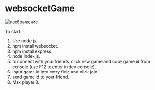 # websocketGame

![изображение](https://user-images.githubusercontent.com/37902865/89264540-4bc92f00-d65d-11ea-9ffd-a75eb3d5d8a1.png)

To start:
1) Use node js.
2) npm install websocket.
3) npm install express.
4) node index.js.
5) to connect with your friends, click new game and copy game id from console (use F12 to enter in dev console).
6) input game id into entry field and click join.
7) send game id to your friend.
8) Max player 3.
